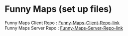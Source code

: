 # Funny Maps (set up files)

Funny Maps Client Repo : [Funny-Maps-Client-Repo-link](https://github.com/coder-estnefo/FunnyMaps.Client) <br>
Funny Maps Server Repo : [Funny-Maps-Server-Repo-link](https://github.com/coder-estnefo/FunnyMaps.Server) <br>
